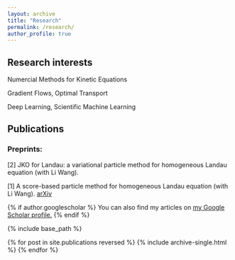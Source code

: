 ```yaml
---
layout: archive
title: "Research"
permalink: /research/
author_profile: true
---
```

## Research interests
Numercial Methods for Kinetic Equations

Gradient Flows, Optimal Transport

Deep Learning, Scientific Machine Learning


## Publications
### Preprints:
[2] JKO for Landau: a variational particle method for homogeneous Landau equation (with Li Wang).

[1] A score-based particle method for homogeneous Landau equation (with Li Wang). [arXiv](https://arxiv.org/abs/2405.05187)



{% if author.googlescholar %}
  You can also find my articles on <u><a href="{{author.googlescholar}}">my Google Scholar profile</a>.</u>
{% endif %}

{% include base_path %}

{% for post in site.publications reversed %}
  {% include archive-single.html %}
{% endfor %}
